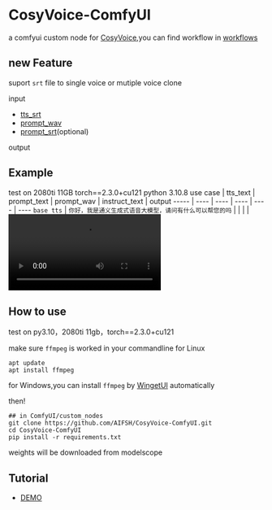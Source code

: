 # CosyVoice-ComfyUI
a comfyui custom node for [CosyVoice](https://github.com/FunAudioLLM/CosyVoice),you can find workflow in [workflows](./workflows/)

## new Feature
suport `srt` file to single voice or mutiple voice clone

input
- [tts_srt](./workflows/dubbing/zh_test.srt)
- [prompt_wav](./workflows/dubbing/test.mp3)
- [prompt_srt](./workflows/dubbing/en_test.srt)(optional)

output


## Example
test on 2080ti 11GB torch==2.3.0+cu121 python 3.10.8
use case | tts_text | prompt_text | prompt_wav | instruct_text | output 
----- | ---- | ---- | ---- | ---- | ----
`base tts` | `你好，我是通义生成式语音大模型，请问有什么可以帮您的吗` | | | | <video src="https://github.com/AIFSH/CosyVoice-ComfyUI/assets/149982694/03dcca8b-3ea5-41ac-9cbb-279dffaf6122" />
`3s clone tts` | `收到好友从远方寄来的生日礼物，那份意外的惊喜与深深的祝福让我心中充满了甜蜜的快乐，笑容如花儿般绽放。` |  `希望你以后能够做的比我还好呦。` | <video src="https://github.com/AIFSH/CosyVoice-ComfyUI/assets/149982694/1055a5e4-676c-486e-abdb-d2b76c08878b" /> |  | <video src="https://github.com/AIFSH/CosyVoice-ComfyUI/assets/149982694/fd2c42df-35c9-4ad8-934d-7b0e9e29e7cf"/>
`cross lingual` | "And then later on, fully acquiring that company. So keeping management in line, interest in line with the asset that\\'s coming into the family is a reason why sometimes we don\\'t buy the whole thing." | | <video src="https://github.com/AIFSH/CosyVoice-ComfyUI/assets/149982694/751b0ed0-3c49-463e-ab9f-6dd7f30fa74c"/> | | <video src="https://github.com/AIFSH/CosyVoice-ComfyUI/assets/149982694/ab375378-ab1c-411a-99bf-6d445d12cb2f"/>
`instruct` | `在面对挑战时，他展现了非凡的<strong>勇气</strong>与<strong>智慧</strong>。` | | | `Theo \\'Crimson\\', is a fiery, passionate rebel leader. Fights with fervor for justice, but struggles with impulsiveness.` |  <video src="https://github.com/AIFSH/CosyVoice-ComfyUI/assets/149982694/646ff534-fd50-4c63-ad7e-9402c1457993"/>

## How to use
test on py3.10，2080ti 11gb，torch==2.3.0+cu121

make sure `ffmpeg` is worked in your commandline
for Linux
```
apt update
apt install ffmpeg
```
for Windows,you can install `ffmpeg` by [WingetUI](https://github.com/marticliment/WingetUI) automatically

then!
```
## in ComfyUI/custom_nodes
git clone https://github.com/AIFSH/CosyVoice-ComfyUI.git
cd CosyVoice-ComfyUI
pip install -r requirements.txt
```
weights will be downloaded from modelscope

## Tutorial
- [DEMO](https://www.bilibili.com/video/BV16H4y1w7su)
